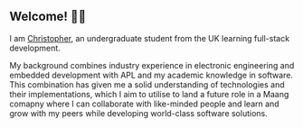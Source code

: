 ## Welcome! 👋🏼

I am [Christopher](https://www.linkedin.com/in/christopher-moore-1295a6228), an undergraduate student from the UK learning full-stack development.

My background combines industry experience in electronic engineering and embedded development with APL and my academic knowledge in software. This combination has given me a solid understanding of technologies and their implementations, which I aim to utilise to land a future role in a Maang comapny where I can collaborate with like-minded people and learn and grow with my peers while developing world-class software solutions.

<!--START_SECTION:waka-->
<!--END_SECTION:waka-->
